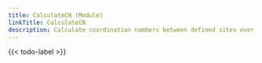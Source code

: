 ```yaml
---
title: CalculateCN (Module)
linkTitle: CalculateCN
description: Calculate coordination numbers between defined sites over specified distance ranges from an existing RDF
---
```


{{< todo-label >}}
